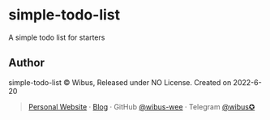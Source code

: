 # simple-todo-list
A simple todo list for starters

## Author

simple-todo-list © Wibus, Released under NO License. Created on 2022-6-20

> [Personal Website](http://iucky.cn/) · [Blog](https://blog.iucky.cn/) · GitHub [@wibus-wee](https://github.com/wibus-wee/) · Telegram [@wibus✪](https://t.me/wibus_wee)